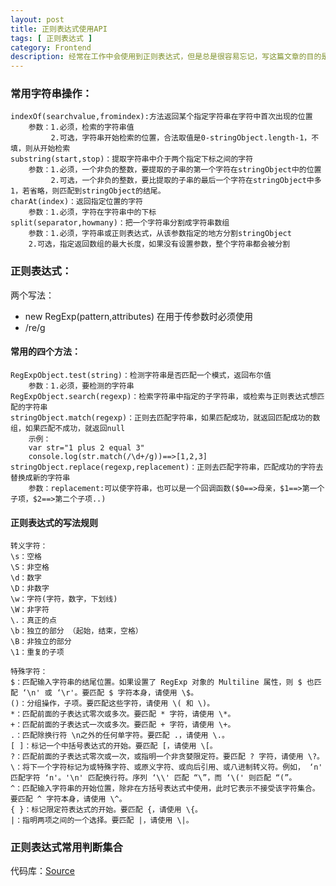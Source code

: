 ```yaml
---
layout: post
title: 正则表达式使用API
tags: [ 正则表达式 ]
category: Frontend
description: 经常在工作中会使用到正则表达式，但是总是很容易忘记，写这篇文章的目的是在帮助我记忆正则表达式的常用语法，希望遇到写正则的时候看这篇文章立马就会了。
---
```

[Source]: https://github.com/matthew-sun/matthew-sun.github.com/blob/master/labs/regexp/validate.js

### 常用字符串操作：

	indexOf(searchvalue,fromindex):方法返回某个指定字符串在字符中首次出现的位置
		参数：1.必须，检索的字符串值
             2.可选，字符串开始检索的位置，合法取值是0-stringObject.length-1，不填，则从开始检索
	substring(start,stop)：提取字符串中介于两个指定下标之间的字符
		参数：1.必须，一个非负的整数，要提取的子串的第一个字符在stringObject中的位置
             2.可选，一个非负的整数，要比提取的子串的最后一个字符在stringObject中多1，若省略，则匹配到stringObject的结尾。
	charAt(index)：返回指定位置的字符
        参数：1.必须，字符在字符串中的下标
	split(separator,howmany)：把一个字符串分割成字符串数组
        参数：1.必须，字符串或正则表达式，从该参数指定的地方分割stringObject
		2.可选，指定返回数组的最大长度，如果没有设置参数，整个字符串都会被分割


### 正则表达式：
两个写法：

+ new RegExp(pattern,attributes)  在用于传参数时必须使用
+ /re/g

#### 常用的四个方法：
	
	RegExpObject.test(string)：检测字符串是否匹配一个模式，返回布尔值
		参数：1.必须，要检测的字符串
	RegExpObject.search(regexp)：检索字符串中指定的子字符串，或检索与正则表达式想匹配的字符串
	stringObject.match(regexp)：正则去匹配字符串，如果匹配成功，就返回匹配成功的数组，如果匹配不成功，就返回null
		示例：
		var str="1 plus 2 equal 3"
		console.log(str.match(/\d+/g))==>[1,2,3]
	stringObject.replace(regexp,replacement)：正则去匹配字符串，匹配成功的字符去替换成新的字符串
		参数：replacement:可以使字符串，也可以是一个回调函数($0==>母亲，$1==>第一个子项，$2==>第二个子项..)

#### 正则表达式的写法规则

	转义字符：
	\s：空格
	\S：非空格
	\d：数字
	\D：非数字
	\w：字符(字符，数字，下划线)
	\W：非字符
	\.：真正的点
	\b：独立的部分 （起始，结束，空格）
	\B：非独立的部分
	\1：重复的子项

	特殊字符：
	$：匹配输入字符串的结尾位置。如果设置了 RegExp 对象的 Multiline 属性，则 $ 也匹配 ‘\n' 或 ‘\r'。要匹配 $ 字符本身，请使用 \$。
	()：分组操作，子项。要匹配这些字符，请使用 \( 和 \)。
	*：匹配前面的子表达式零次或多次。要匹配 * 字符，请使用 \*。
	+：匹配前面的子表达式一次或多次。要匹配 + 字符，请使用 \+。
	.：匹配除换行符 \n之外的任何单字符。要匹配 .，请使用 \.。
	[ ]：标记一个中括号表达式的开始。要匹配 [，请使用 \[。
	?：匹配前面的子表达式零次或一次，或指明一个非贪婪限定符。要匹配 ? 字符，请使用 \?。
	\：将下一个字符标记为或特殊字符、或原义字符、或向后引用、或八进制转义符。例如， ‘n' 匹配字符 ‘n'。'\n' 匹配换行符。序列 ‘\\' 匹配 “\”，而 ‘\(' 则匹配 “(”。
	^：匹配输入字符串的开始位置，除非在方括号表达式中使用，此时它表示不接受该字符集合。要匹配 ^ 字符本身，请使用 \^。
	{ }：标记限定符表达式的开始。要匹配 {，请使用 \{。
	|：指明两项之间的一个选择。要匹配 |，请使用 \|。

### 正则表达式常用判断集合
代码库：[Source]
